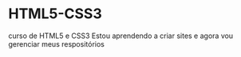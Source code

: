 # HTML5-CSS3
 curso de HTML5 e CSS3
Estou aprendendo a criar sites e agora vou gerenciar meus respositórios